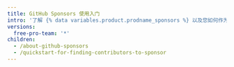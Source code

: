 ```yaml
---
title: GitHub Sponsors 使用入门
intro: '了解 {% data variables.product.prodname_sponsors %} 以及您如何作为赞助者或开源贡献者参与其中。'
versions:
  free-pro-team: '*'
children:
  - /about-github-sponsors
  - /quickstart-for-finding-contributors-to-sponsor
---
```


